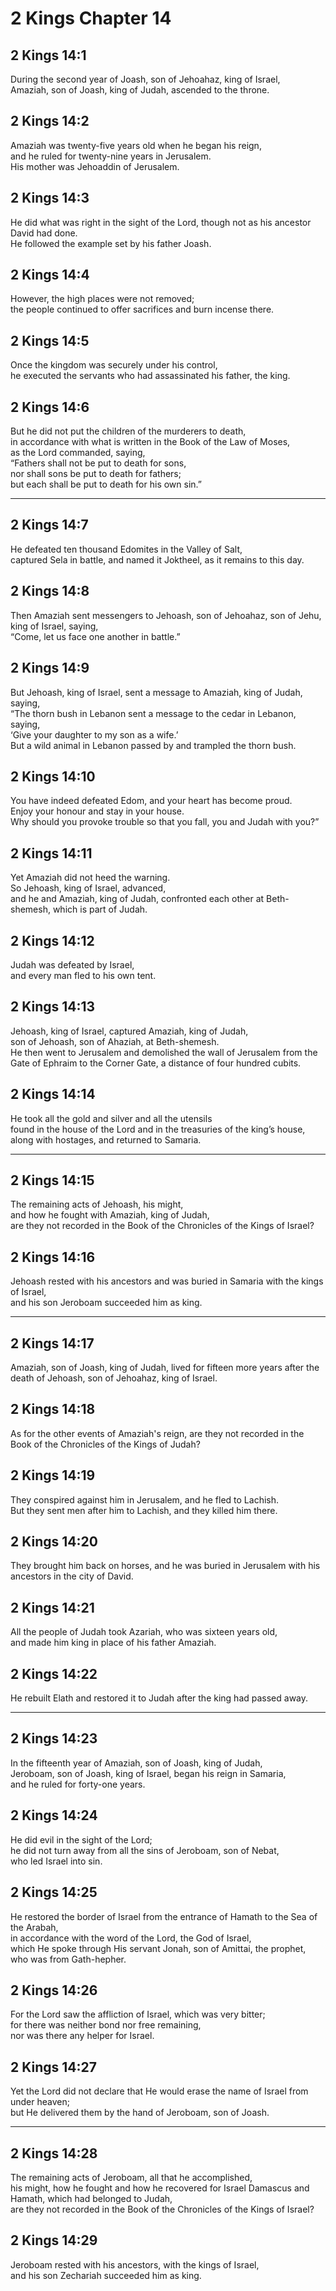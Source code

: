 # 2 Kings Chapter 14

## 2 Kings 14:1

During the second year of Joash, son of Jehoahaz, king of Israel,  
Amaziah, son of Joash, king of Judah, ascended to the throne.

## 2 Kings 14:2

Amaziah was twenty-five years old when he began his reign,  
and he ruled for twenty-nine years in Jerusalem.  
His mother was Jehoaddin of Jerusalem.

## 2 Kings 14:3

He did what was right in the sight of the Lord, though not as his ancestor David had done.  
He followed the example set by his father Joash.

## 2 Kings 14:4

However, the high places were not removed;  
the people continued to offer sacrifices and burn incense there.

## 2 Kings 14:5

Once the kingdom was securely under his control,  
he executed the servants who had assassinated his father, the king.

## 2 Kings 14:6

But he did not put the children of the murderers to death,  
in accordance with what is written in the Book of the Law of Moses,  
as the Lord commanded, saying,  
“Fathers shall not be put to death for sons,  
nor shall sons be put to death for fathers;  
but each shall be put to death for his own sin.”

---

## 2 Kings 14:7

He defeated ten thousand Edomites in the Valley of Salt,  
captured Sela in battle, and named it Joktheel, as it remains to this day.

## 2 Kings 14:8

Then Amaziah sent messengers to Jehoash, son of Jehoahaz, son of Jehu, king of Israel, saying,  
“Come, let us face one another in battle.”

## 2 Kings 14:9

But Jehoash, king of Israel, sent a message to Amaziah, king of Judah, saying,  
“The thorn bush in Lebanon sent a message to the cedar in Lebanon, saying,  
‘Give your daughter to my son as a wife.’  
But a wild animal in Lebanon passed by and trampled the thorn bush.

## 2 Kings 14:10

You have indeed defeated Edom, and your heart has become proud.  
Enjoy your honour and stay in your house.  
Why should you provoke trouble so that you fall, you and Judah with you?”

## 2 Kings 14:11

Yet Amaziah did not heed the warning.  
So Jehoash, king of Israel, advanced,  
and he and Amaziah, king of Judah, confronted each other at Beth-shemesh, which is part of Judah.

## 2 Kings 14:12

Judah was defeated by Israel,  
and every man fled to his own tent.

## 2 Kings 14:13

Jehoash, king of Israel, captured Amaziah, king of Judah,  
son of Jehoash, son of Ahaziah, at Beth-shemesh.  
He then went to Jerusalem and demolished the wall of Jerusalem from the Gate of Ephraim to the Corner Gate, a distance of four hundred cubits.

## 2 Kings 14:14

He took all the gold and silver and all the utensils  
found in the house of the Lord and in the treasuries of the king’s house,  
along with hostages, and returned to Samaria.

---

## 2 Kings 14:15

The remaining acts of Jehoash, his might,  
and how he fought with Amaziah, king of Judah,  
are they not recorded in the Book of the Chronicles of the Kings of Israel?

## 2 Kings 14:16

Jehoash rested with his ancestors and was buried in Samaria with the kings of Israel,  
and his son Jeroboam succeeded him as king.

---

## 2 Kings 14:17

Amaziah, son of Joash, king of Judah, lived for fifteen more years after the death of Jehoash, son of Jehoahaz, king of Israel.

## 2 Kings 14:18

As for the other events of Amaziah's reign, are they not recorded in the Book of the Chronicles of the Kings of Judah?

## 2 Kings 14:19

They conspired against him in Jerusalem, and he fled to Lachish.  
But they sent men after him to Lachish, and they killed him there.

## 2 Kings 14:20

They brought him back on horses, and he was buried in Jerusalem with his ancestors in the city of David.

## 2 Kings 14:21

All the people of Judah took Azariah, who was sixteen years old,  
and made him king in place of his father Amaziah.

## 2 Kings 14:22

He rebuilt Elath and restored it to Judah after the king had passed away.

---

## 2 Kings 14:23

In the fifteenth year of Amaziah, son of Joash, king of Judah,  
Jeroboam, son of Joash, king of Israel, began his reign in Samaria,  
and he ruled for forty-one years.

## 2 Kings 14:24

He did evil in the sight of the Lord;  
he did not turn away from all the sins of Jeroboam, son of Nebat,  
who led Israel into sin.

## 2 Kings 14:25

He restored the border of Israel from the entrance of Hamath to the Sea of the Arabah,  
in accordance with the word of the Lord, the God of Israel,  
which He spoke through His servant Jonah, son of Amittai, the prophet,  
who was from Gath-hepher.

## 2 Kings 14:26

For the Lord saw the affliction of Israel, which was very bitter;  
for there was neither bond nor free remaining,  
nor was there any helper for Israel.

## 2 Kings 14:27

Yet the Lord did not declare that He would erase the name of Israel from under heaven;  
but He delivered them by the hand of Jeroboam, son of Joash.

---

## 2 Kings 14:28

The remaining acts of Jeroboam, all that he accomplished,  
his might, how he fought and how he recovered for Israel Damascus and Hamath, which had belonged to Judah,  
are they not recorded in the Book of the Chronicles of the Kings of Israel?

## 2 Kings 14:29

Jeroboam rested with his ancestors, with the kings of Israel,  
and his son Zechariah succeeded him as king.
